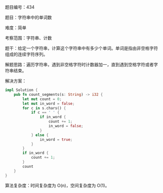 题目编号：434

题目：字符串中的单词数

难度：简单

考察范围：字符串、计数

题干：给定一个字符串，计算这个字符串中有多少个单词。单词是指由非空格字符组成的连续字符序列。

解题思路：遍历字符串，遇到非空格字符时计数器加一，直到遇到空格字符或者字符串结束。

解决方案：

```rust
impl Solution {
    pub fn count_segments(s: String) -> i32 {
        let mut count = 0;
        let mut in_word = false;
        for c in s.chars() {
            if c == ' ' {
                if in_word {
                    count += 1;
                    in_word = false;
                }
            } else {
                in_word = true;
            }
        }
        if in_word {
            count += 1;
        }
        count
    }
}
```

算法复杂度：时间复杂度为 O(n)，空间复杂度为 O(1)。